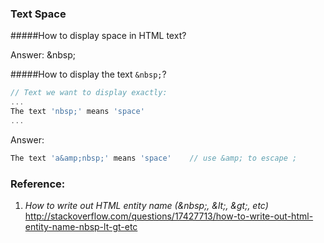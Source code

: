 ### Text Space

#####How to display space in HTML text?

Answer: &amp;nbsp;

#####How to display the text `&nbsp;`?

```js
// Text we want to display exactly:
...
The text 'nbsp;' means 'space'
...
```
Answer:
```js
The text 'a&amp;nbsp;' means 'space'    // use &amp; to escape ;
```

### Reference:
1. _How to write out HTML entity name (&amp;nbsp;, &amp;lt;, &amp;gt;, etc)_ http://stackoverflow.com/questions/17427713/how-to-write-out-html-entity-name-nbsp-lt-gt-etc

